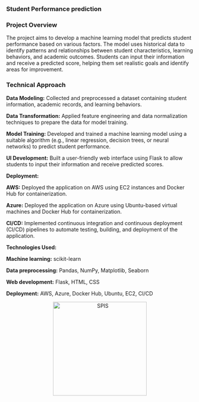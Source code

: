 ### Student Performance prediction

### Project Overview 
The project aims to develop a machine learning model that predicts student performance based on various factors. The model uses historical data to identify patterns and relationships between student characteristics, learning behaviors, and academic outcomes. Students can input their information and receive a predicted score, helping them set realistic goals and identify areas for improvement.

### Technical Approach 

 **Data Modeling:**  Collected and preprocessed a dataset containing student information, academic records, and learning behaviors.
 
 **Data Transformation:** Applied feature engineering and data normalization techniques to prepare the data for model training.
 
 **Model Training:** Developed and trained a machine learning model using a suitable algorithm (e.g., linear regression, decision trees, or neural networks) to predict student performance.
 
 **UI Development:** Built a user-friendly web interface using Flask to allow students to input their information and receive predicted scores.

 **Deployment:**
 
 **AWS:** Deployed the application on AWS using EC2 instances and Docker Hub for containerization.
 
 **Azure:** Deployed the application on Azure using Ubuntu-based virtual machines and Docker Hub for containerization.
 
**CI/CD:** Implemented continuous integration and continuous deployment (CI/CD) pipelines to automate testing, building, and deployment of the application.


 **Technologies Used:**
 
 **Machine learning:** scikit-learn
 
 **Data preprocessing:** Pandas, NumPy, Matplotlib, Seaborn
 
 **Web development:** Flask, HTML, CSS
 
 **Deployment:** AWS, Azure, Docker Hub, Ubuntu, EC2, CI/CD


<p align="center">
  <img width="252" alt="SPIS" src="https://github.com/user-attachments/assets/94e945e3-7ca0-4a37-a06a-b4e63da16fcb">
</p>

